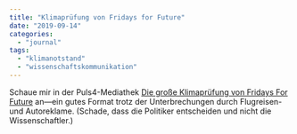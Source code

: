 ```yaml
---
title: "Klimaprüfung von Fridays for Future"
date: "2019-09-14"
categories: 
  - "journal"
tags: 
  - "klimanotstand"
  - "wissenschaftskommunikation"
---
```


Schaue mir in der Puls4-Mediathek [Die große Klimaprüfung von Fridays For Future](https://www.puls4.com/Puls24/videos/TALKS/Die-grosse-Klimapruefung-von-Fridays-For-Future-756136) an—ein gutes Format trotz der Unterbrechungen durch Flugreisen- und Autoreklame. (Schade, dass die Politiker entscheiden und nicht die Wissenschaftler.)
